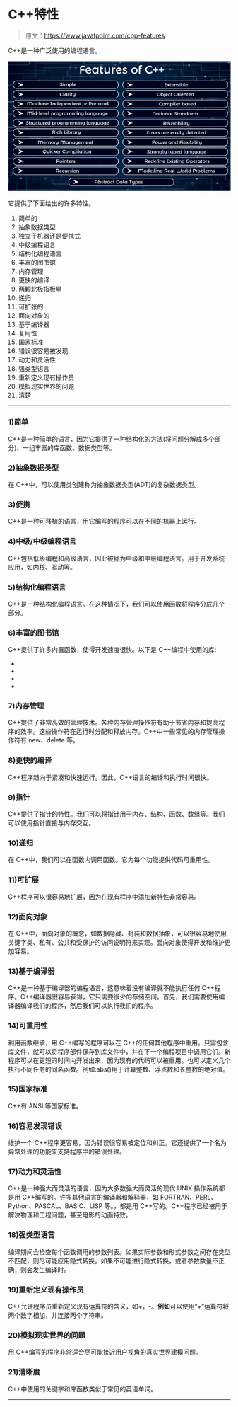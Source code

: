 # C++特性

> 原文：<https://www.javatpoint.com/cpp-features>

C++是一种广泛使用的编程语言。

![Cpp Features](img/53364c6db315f558b09a49718daf9be3.png)

它提供了下面给出的许多特性。

1.  简单的
2.  抽象数据类型
3.  独立于机器还是便携式
4.  中级编程语言
5.  结构化编程语言
6.  丰富的图书馆
7.  内存管理
8.  更快的编译
9.  两颗北极指极星
10.  递归
11.  可扩张的
12.  面向对象的
13.  基于编译器
14.  复用性
15.  国家标准
16.  错误很容易被发现
17.  动力和灵活性
18.  强类型语言
19.  重新定义现有操作员
20.  模拟现实世界的问题
21.  清楚

* * *

### 1)简单

C++是一种简单的语言，因为它提供了一种结构化的方法(将问题分解成多个部分)、一组丰富的库函数、数据类型等。

### 2)抽象数据类型

在 C++中，可以使用类创建称为抽象数据类型(ADT)的复杂数据类型。

### 3)便携

C++是一种可移植的语言，用它编写的程序可以在不同的机器上运行。

### 4)中级/中级编程语言

C++包括低级编程和高级语言，因此被称为中级和中级编程语言。用于开发系统应用，如内核、驱动等。

### 5)结构化编程语言

C++是一种结构化编程语言。在这种情况下，我们可以使用函数将程序分成几个部分。

### 6)丰富的图书馆

C++提供了许多内置函数，使得开发速度很快。以下是 C++编程中使用的库:

*   <iostream></iostream>
*   <cmath></cmath>
*   <cstdlib></cstdlib>
*   <fstream></fstream>

### 7)内存管理

C++提供了非常高效的管理技术。各种内存管理操作符有助于节省内存和提高程序的效率。这些操作符在运行时分配和释放内存。C++中一些常见的内存管理操作符有 new、delete 等。

### 8)更快的编译

C++程序趋向于紧凑和快速运行。因此，C++语言的编译和执行时间很快。

### 9)指针

C++提供了指针的特性。我们可以将指针用于内存、结构、函数、数组等。我们可以使用指针直接与内存交互。

### 10)递归

在 C++中，我们可以在函数内调用函数。它为每个功能提供代码可重用性。

### 11)可扩展

C++程序可以很容易地扩展，因为在现有程序中添加新特性非常容易。

### 12)面向对象

在 C++中，面向对象的概念，如数据隐藏、封装和数据抽象，可以很容易地使用关键字类、私有、公共和受保护的访问说明符来实现。面向对象使得开发和维护更加容易。

### 13)基于编译器

C++是一种基于编译器的编程语言，这意味着没有编译就不能执行任何 C++程序。C++编译器很容易获得，它只需要很少的存储空间。首先，我们需要使用编译器编译我们的程序，然后我们可以执行我们的程序。

### 14)可重用性

利用函数继承，用 C++编写的程序可以在 C++的任何其他程序中重用。只需包含库文件，就可以将程序部件保存到库文件中，并在下一个编程项目中调用它们。新程序可以在更短的时间内开发出来，因为现有的代码可以被重用。也可以定义几个执行不同任务的同名函数。例如:abs()用于计算整数、浮点数和长整数的绝对值。

### 15)国家标准

C++有 ANSI 等国家标准。

### 16)容易发现错误

维护一个 C++程序更容易，因为错误很容易被定位和纠正。它还提供了一个名为异常处理的功能来支持程序中的错误处理。

### 17)动力和灵活性

C++是一种强大而灵活的语言，因为大多数强大而灵活的现代 UNIX 操作系统都是用 C++编写的。许多其他语言的编译器和解释器，如 FORTRAN、PERL、Python、PASCAL、BASIC、LISP 等。，都是用 C++写的。C++程序已经被用于解决物理和工程问题，甚至电影的动画特效。

### 18)强类型语言

编译期间会检查每个函数调用的参数列表。如果实际参数和形式参数之间存在类型不匹配，则尽可能应用隐式转换。如果不可能进行隐式转换，或者参数数量不正确，则会发生编译时。

### 19)重新定义现有操作员

C++允许程序员重新定义现有运算符的含义，如+，-。**例如**可以使用“+”运算符将两个数字相加，并连接两个字符串。

### 20)模拟现实世界的问题

用 C++编写的程序非常适合尽可能接近用户视角的真实世界建模问题。

### 21)清晰度

C++中使用的关键字和库函数类似于常见的英语单词。

* * *